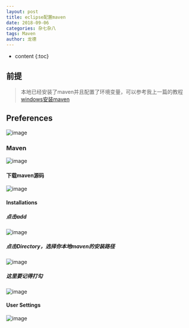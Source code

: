 ```yaml
---
layout: post
title: eclipse配置maven
date: 2018-09-06
categories: 杂七杂八
tags: Maven
author: 龙德
---
```


* content
{:toc}

## 前提

> 本地已经安装了maven并且配置了环境变量，可以参考我上一篇的教程[windows安装maven](https://miansen.wang/2018/09/05/1/)

## Preferences

![image](https://i.loli.net/2018/09/06/5b91367c7a4ae.jpg)




### Maven

![image](https://i.loli.net/2018/09/06/5b91369dd4190.jpg)

#### 下载maven源码

![image](https://i.loli.net/2018/09/06/5b9136bb5774d.jpg)

#### Installations

##### 点击add

![image](https://i.loli.net/2018/09/06/5b9136e227796.jpg)

##### 点击Directory，选择你本地maven的安装路径

![image](https://i.loli.net/2018/09/06/5b913704c5a2f.jpg)

##### 这里要记得打勾

![image](https://i.loli.net/2018/09/06/5b91373127d26.jpg)

#### User Settings

![image](https://i.loli.net/2018/09/06/5b91374b5ce72.jpg)